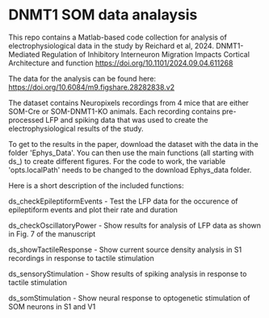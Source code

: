 # DNMT1 SOM data analaysis
This repo contains a Matlab-based code collection for  analysis of electrophysiological data in the study by Reichard et al, 2024.
DNMT1-Mediated Regulation of Inhibitory Interneuron Migration Impacts Cortical Architecture and function
https://doi.org/10.1101/2024.09.04.611268

The data for the analysis can be found here: https://doi.org/10.6084/m9.figshare.28282838.v2

The dataset contains Neuropixels recordings from 4 mice that are either SOM-Cre or SOM-DNMT1-KO animals. Each recording contains pre-processed LFP and spiking data that was used to create the electrophysiological results of the study.

To get to the results in the paper, download the dataset with the data in the folder 'Ephys_Data'.
You can then use the main functions (all starting with ds_) to create different figures. For the code to work, the variable 'opts.localPath' needs to be changed to the download Ephys_data folder.

Here is a short description of the included functions:

ds_checkEpileptiformEvents - Test the LFP data for the occurence of epileptiform events and plot their rate and duration

ds_checkOscillatoryPower - Show results for analysis of LFP data as shown in Fig. 7 of the manuscript

ds_showTactileResponse - Show current source density analysis in S1 recordings in response to tactile stimulation

ds_sensoryStimulation - Show results of spiking analysis in response to tactile stimulation

ds_somStimulation - Show neural response to optogenetic stimulation of SOM neurons in S1 and V1
